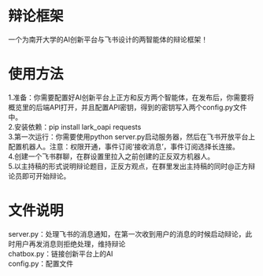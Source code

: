 # 辩论框架
一个为南开大学的AI创新平台与飞书设计的两智能体的辩论框架！<br>
# 使用方法
1.准备：你需要配置好AI创新平台上正方和反方两个智能体，在发布后，你需要将概览里的后端API打开，并且配置API密钥，得到的密钥写入两个config.py文件中。<br>
2.安装依赖：pip install lark_oapi requests<br>
3.第一次运行：你需要使用python server.py启动服务器，然后在飞书开放平台上配置机器人。注意：权限开通，事件订阅‘接收消息’，事件订阅选择长连接。<br>
4.创建一个飞书群聊，在群设置里拉入之前创建的正反双方机器人。<br>
5.以主持稿的形式说明辩论题目，正反方观点，在群里发出主持稿的同时@正方辩论员即可开始辩论。<br>
# 文件说明
server.py：处理飞书的消息通知，在第一次收到用户的消息的时候启动辩论，此时用户再发消息则拒绝处理，维持辩论<br>
chatbox.py：链接创新平台上的AI<br>
config.py：配置文件<br>